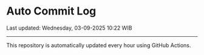 # Auto Commit Log

Last updated: Wednesday, 03-09-2025 10:22 WIB

---

This repository is automatically updated every hour using GitHub Actions.
